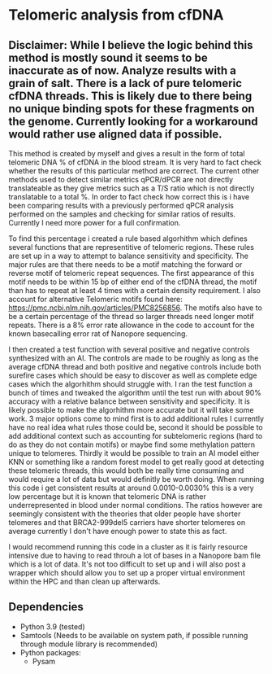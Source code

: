 # Telomeric analysis from cfDNA
## Disclaimer: While I believe the logic behind this method is mostly sound it seems to be inaccurate as of now. Analyze results with a grain of salt. There is a lack of pure telomeric cfDNA threads. This is likely due to there being no unique binding spots for these fragments on the genome. Currently looking for a workaround would rather use aligned data if possible.

This method is created by myself and gives a result in the form of total telomeric DNA % of cfDNA in the blood stream. It is very hard to fact check whether the results of this particular method are correct. 
The current other methods used to detect similar metrics qPCR/dPCR are not directly translateable as they give metrics such as a T/S ratio which is not directly translatable to a total %. 
In order to fact check how correct this is i have been comparing results with a previously performed qPCR analysis performed on the samples and checking for similar ratios of results. 
Currently I need more power for a full confirmation. 

To find this percentage i created a rule based algorhithm which defines several functions that are representitive of telomeric regions. These rules are set up in a way to attempt to balance
sensitivity and specificity. The major rules are that there needs to be a motif matching the forward or reverse motif of telomeric repeat sequences. The first appearance of this motif needs to be within 15 bp of either end of the cfDNA thread, 
the motif than has to repeat at least 4 times with a certain density requirement. I also account for alternative Telomeric motifs found here: https://pmc.ncbi.nlm.nih.gov/articles/PMC8256856. The motifs also have to be a certain percentage of the thread
so larger threads need longer motif repeats. There is a 8% error rate allowance in the code to account for the known basecalling error rat of Nanopore sequencing. 

I then created a test function with several positive and negative controls synthesized with an AI. The controls are made to be roughly as long as the average cfDNA thread and both positive and negative controls include both surefire cases which should be easy to discover as well as complete edge cases which the algorhithm should struggle with. 
I ran the test function a bunch of times and tweaked the algorithm until the test run with about 90% accuracy with a relative balance between sensitivity and specificity. 
It is likely possible to make the algorhithm more accurate but it will take some work. 3 major options come to mind first is to add additional rules I currently have no real idea what rules those could be,
second it should be possible to add additional context such as accounting for subtelomeric regions (hard to do as they do not contain motifs) or maybe find some methylation pattern unique to telomeres.
Thirdly it would be possible to train an AI model either KNN or something like a random forest model to get really good at detecting these telomeric threads, this would both be really time consuming and would require a lot of data but would definitly be worth doing.
When running this code i get consistent results at around 0.0010-0.0030% this is a very low percentage but it is known that telomeric DNA is rather underrepresented in blood under normal conditions. 
The ratios however are seemingly consistent with the theories that older people have shorter telomeres and that BRCA2-999del5 carriers have shorter telomeres on average currently I don't have enough power to state this as fact.

I would recommend running this code in a cluster as it is fairly resource intensive due to having to read throuh a lot of bases in a Nanopore bam file which is a lot of data. 
It's not too difficult to set up and i will also post a wrapper which should allow you to set up a proper virtual environment within the HPC and than clean up afterwards. 

## Dependencies
- Python 3.9 (tested)
- Samtools (Needs to be available on system path, if possible running through module library is  recommended)
- Python packages:
    - Pysam
